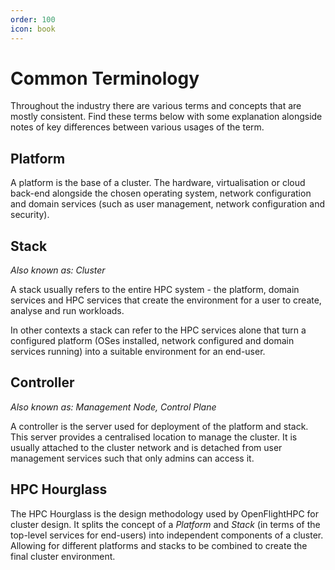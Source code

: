 ```yaml
---
order: 100
icon: book
---
```

# Common Terminology

Throughout the industry there are various terms and concepts that are mostly consistent. Find these terms below with some explanation alongside notes of key differences between various usages of the term. 

## Platform

A platform is the base of a cluster. The hardware, virtualisation or cloud back-end alongside the chosen operating system, network configuration and domain services (such as user management, network configuration and security).

## Stack

_Also known as: Cluster_

A stack usually refers to the entire HPC system - the platform, domain services and HPC services that create the environment for a user to create, analyse and run workloads.

In other contexts a stack can refer to the HPC services alone that turn a configured platform (OSes installed, network configured and domain services running) into a suitable environment for an end-user. 

## Controller 

_Also known as: Management Node, Control Plane_

A controller is the server used for deployment of the platform and stack. This server provides a centralised location to manage the cluster. It is usually attached to the cluster network and is detached from user management services such that only admins can access it.  

## HPC Hourglass

The HPC Hourglass is the design methodology used by OpenFlightHPC for cluster design. It splits the concept of a _Platform_ and _Stack_ (in terms of the top-level services for end-users) into independent components of a cluster. Allowing for different platforms and stacks to be combined to create the final cluster environment.

